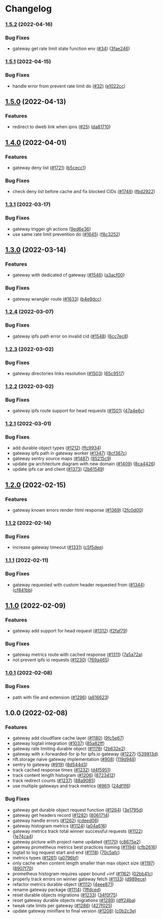 # Changelog

### [1.5.2](https://github.com/nftstorage/nftstorage.link/compare/edge-gateway-v1.5.1...edge-gateway-v1.5.2) (2022-04-16)


### Bug Fixes

* gateway get rate limit state function env ([#34](https://github.com/nftstorage/nftstorage.link/issues/34)) ([3fae246](https://github.com/nftstorage/nftstorage.link/commit/3fae246bdea0ec433dbcf1edc6de88dd83a8924f))

### [1.5.1](https://github.com/nftstorage/nftstorage.link/compare/edge-gateway-v1.5.0...edge-gateway-v1.5.1) (2022-04-15)


### Bug Fixes

* handle error from prevent rate limit do ([#32](https://github.com/nftstorage/nftstorage.link/issues/32)) ([e1022cc](https://github.com/nftstorage/nftstorage.link/commit/e1022cc02710d23ab96da07700a0776d47601483))

## [1.5.0](https://github.com/nftstorage/nftstorage.link/compare/edge-gateway-v1.4.0...edge-gateway-v1.5.0) (2022-04-13)


### Features

* redirect to dweb link when ipns ([#25](https://github.com/nftstorage/nftstorage.link/issues/25)) ([da81710](https://github.com/nftstorage/nftstorage.link/commit/da817101bfb84ee3edda9871f39d36ff13dfa5f9))

## [1.4.0](https://github.com/nftstorage/nft.storage/compare/gateway-v1.3.1...gateway-v1.4.0) (2022-04-01)


### Features

* gateway deny list ([#1721](https://github.com/nftstorage/nft.storage/issues/1721)) ([b5cecc1](https://github.com/nftstorage/nft.storage/commit/b5cecc1b79bbb3b3a5bfbaf569899f3f7b9e6009))


### Bug Fixes

* check deny list before cache and fix blocked CIDs ([#1748](https://github.com/nftstorage/nft.storage/issues/1748)) ([fbd2922](https://github.com/nftstorage/nft.storage/commit/fbd2922a66d7d82755a3c23c433e16f2abe65880))

### [1.3.1](https://github.com/nftstorage/nft.storage/compare/gateway-v1.3.0...gateway-v1.3.1) (2022-03-17)


### Bug Fixes

* gateway trigger gh actions ([9ed6e36](https://github.com/nftstorage/nft.storage/commit/9ed6e3641bd37d24f41703a4ce7d57998f2c161c))
* use same rate limit prevention do ([#1645](https://github.com/nftstorage/nft.storage/issues/1645)) ([f8c3252](https://github.com/nftstorage/nft.storage/commit/f8c325235745ef664f57912a402289ec869b1ab1))

## [1.3.0](https://github.com/nftstorage/nft.storage/compare/gateway-v1.2.4...gateway-v1.3.0) (2022-03-14)


### Features

* gateway with dedicated cf gateway ([#1546](https://github.com/nftstorage/nft.storage/issues/1546)) ([a3acf00](https://github.com/nftstorage/nft.storage/commit/a3acf00248dd136897b1ccb5f08693f0f74530c3))


### Bug Fixes

* gateway wrangler route ([#1633](https://github.com/nftstorage/nft.storage/issues/1633)) ([b4e9dcc](https://github.com/nftstorage/nft.storage/commit/b4e9dcc497bc01b190cb4e4282665e8a71c9b974))

### [1.2.4](https://github.com/nftstorage/nft.storage/compare/gateway-v1.2.3...gateway-v1.2.4) (2022-03-07)


### Bug Fixes

* gateway ipfs path error on invalid cid ([#1548](https://github.com/nftstorage/nft.storage/issues/1548)) ([6cc7ec8](https://github.com/nftstorage/nft.storage/commit/6cc7ec856fa7ef3db043ff41ecdc5afeb3678ac5))

### [1.2.3](https://github.com/nftstorage/nft.storage/compare/gateway-v1.2.2...gateway-v1.2.3) (2022-03-02)


### Bug Fixes

* gateway directories links resolution ([#1503](https://github.com/nftstorage/nft.storage/issues/1503)) ([65c9517](https://github.com/nftstorage/nft.storage/commit/65c95175d2782d1f5c036fe2f7c6a6c40e294a08))

### [1.2.2](https://github.com/nftstorage/nft.storage/compare/gateway-v1.2.1...gateway-v1.2.2) (2022-03-02)


### Bug Fixes

* gateway ipfs route support for head requests ([#1501](https://github.com/nftstorage/nft.storage/issues/1501)) ([47a4e6c](https://github.com/nftstorage/nft.storage/commit/47a4e6c13e4a40fcafd8e566fde1cbcf6781a714))

### [1.2.1](https://github.com/nftstorage/nft.storage/compare/gateway-v1.2.0...gateway-v1.2.1) (2022-03-01)


### Bug Fixes

* add durable object types ([#1212](https://github.com/nftstorage/nft.storage/issues/1212)) ([ffc9934](https://github.com/nftstorage/nft.storage/commit/ffc9934037795e2e16c816139d336c2bbb83b3c1))
* gateway ipfs path in gateway worker ([#1347](https://github.com/nftstorage/nft.storage/issues/1347)) ([8cf367c](https://github.com/nftstorage/nft.storage/commit/8cf367c885a73f74abe284018556b345738067dc))
* gateway sentry source maps ([#1487](https://github.com/nftstorage/nft.storage/issues/1487)) ([85215c9](https://github.com/nftstorage/nft.storage/commit/85215c96b7c0ef1709e18b41aadfce6ad5229bac))
* update gw architecture diagram with new domain ([#1409](https://github.com/nftstorage/nft.storage/issues/1409)) ([8ca4426](https://github.com/nftstorage/nft.storage/commit/8ca4426988e5c98dfb4125a351a6138e197d6b5e))
* update ipfs car and client ([#1373](https://github.com/nftstorage/nft.storage/issues/1373)) ([2b61549](https://github.com/nftstorage/nft.storage/commit/2b61549f4f31684a6afca28c9f7ed39dc076ada2))

## [1.2.0](https://github.com/nftstorage/nft.storage/compare/gateway-v1.1.2...gateway-v1.2.0) (2022-02-15)


### Features

* gateway known errors render html response ([#1369](https://github.com/nftstorage/nft.storage/issues/1369)) ([2fc0d00](https://github.com/nftstorage/nft.storage/commit/2fc0d00f55b7b6df0ebfde1795f165431f8303a8))

### [1.1.2](https://github.com/nftstorage/nft.storage/compare/gateway-v1.1.1...gateway-v1.1.2) (2022-02-14)


### Bug Fixes

* increase gateway timeout ([#1331](https://github.com/nftstorage/nft.storage/issues/1331)) ([c5f5dee](https://github.com/nftstorage/nft.storage/commit/c5f5dee412c36e7d715943cb7031b9078a79ed7c))

### [1.1.1](https://github.com/nftstorage/nft.storage/compare/gateway-v1.1.0...gateway-v1.1.1) (2022-02-11)


### Bug Fixes

* gateway requested with custom header requested from ([#1344](https://github.com/nftstorage/nft.storage/issues/1344)) ([cf841bb](https://github.com/nftstorage/nft.storage/commit/cf841bbf0c2e24d303dae05f494b1b4fcbc500bd))

## [1.1.0](https://github.com/nftstorage/nft.storage/compare/gateway-v1.0.1...gateway-v1.1.0) (2022-02-09)


### Features

* gateway add support for head request ([#1312](https://github.com/nftstorage/nft.storage/issues/1312)) ([f2faf79](https://github.com/nftstorage/nft.storage/commit/f2faf7936588a4754349f3a578ca822ce03877ef))


### Bug Fixes

* gateway metrics route with cached response ([#1311](https://github.com/nftstorage/nft.storage/issues/1311)) ([7a5a72a](https://github.com/nftstorage/nft.storage/commit/7a5a72aacb216ee71ec2f9439a17ffa59816de21))
* not prevent ipfs io requests ([#1230](https://github.com/nftstorage/nft.storage/issues/1230)) ([769a465](https://github.com/nftstorage/nft.storage/commit/769a4658226656de25f69aae5a8de5066c4d2a26))

### [1.0.1](https://github.com/nftstorage/nft.storage/compare/gateway-v1.0.0...gateway-v1.0.1) (2022-02-08)


### Bug Fixes

* path with file and extension ([#1296](https://github.com/nftstorage/nft.storage/issues/1296)) ([a616623](https://github.com/nftstorage/nft.storage/commit/a616623de9991b01003cad013bdd98e0bd91643e))

## 1.0.0 (2022-02-08)


### Features

* gateway add cloudflare cache layer ([#1180](https://github.com/nftstorage/nft.storage/issues/1180)) ([9fc5e67](https://github.com/nftstorage/nft.storage/commit/9fc5e6780bbe70f5d91095492a5d55c3a250be94))
* gateway logtail integration ([#1037](https://github.com/nftstorage/nft.storage/issues/1037)) ([85a82ff](https://github.com/nftstorage/nft.storage/commit/85a82ff0783399368572c158962618a41081d703))
* gateway rate limiting durable object ([#1178](https://github.com/nftstorage/nft.storage/issues/1178)) ([2b632e2](https://github.com/nftstorage/nft.storage/commit/2b632e2c7daac0f3b75a387a624d131d5ae2d092))
* gateway with x-forwarded-for ip for ipfs.io gateway ([#1227](https://github.com/nftstorage/nft.storage/issues/1227)) ([539813d](https://github.com/nftstorage/nft.storage/commit/539813d7984134fe5518dcfcfe32805f320f2809))
* nft.storage naive gateway implementation ([#908](https://github.com/nftstorage/nft.storage/issues/908)) ([119d948](https://github.com/nftstorage/nft.storage/commit/119d948681da11bcae250f19d8b3eae04e5992b4))
* sentry to gateway ([#919](https://github.com/nftstorage/nft.storage/issues/919)) ([8d544d3](https://github.com/nftstorage/nft.storage/commit/8d544d3bc5d969b2f3a5ef988b0d3c35b1092602))
* track cached response times ([#1232](https://github.com/nftstorage/nft.storage/issues/1232)) ([d4f5951](https://github.com/nftstorage/nft.storage/commit/d4f5951fb41ab8139ddfa72dc0c76a62b8503a5b))
* track content length histogram ([#1206](https://github.com/nftstorage/nft.storage/issues/1206)) ([8723412](https://github.com/nftstorage/nft.storage/commit/8723412b414f9c277854aeb12291f6dfd0692bf1))
* track redirect counts ([#1237](https://github.com/nftstorage/nft.storage/issues/1237)) ([88a9085](https://github.com/nftstorage/nft.storage/commit/88a908592b969207283537c9c339542dd9837b55))
* use multiple gateways and track metrics ([#961](https://github.com/nftstorage/nft.storage/issues/961)) ([24df1f6](https://github.com/nftstorage/nft.storage/commit/24df1f69d481ecb07bdbde237af837a812773e3e))


### Bug Fixes

* gateway get durable object request function ([#1264](https://github.com/nftstorage/nft.storage/issues/1264)) ([3e1795d](https://github.com/nftstorage/nft.storage/commit/3e1795d7f8dc98260bf8c4011def27e2d615eea3))
* gateway get headers record ([#1282](https://github.com/nftstorage/nft.storage/issues/1282)) ([8061714](https://github.com/nftstorage/nft.storage/commit/8061714c1b9a336a9c1fee421215fd41e162639c))
* gateway handle errors ([#1262](https://github.com/nftstorage/nft.storage/issues/1262)) ([cdeed06](https://github.com/nftstorage/nft.storage/commit/cdeed06ef02ccc60c227aa017b243964262a75e8))
* gateway histogram metrics ([#1124](https://github.com/nftstorage/nft.storage/issues/1124)) ([a04a616](https://github.com/nftstorage/nft.storage/commit/a04a616b3c42d5ea83494175cdf19b0cd121d5ab))
* gateway metrics track total winner successful requests ([#1122](https://github.com/nftstorage/nft.storage/issues/1122)) ([1e74ca4](https://github.com/nftstorage/nft.storage/commit/1e74ca477ab71cb37e90620312369321601c890f))
* gateway picture with project name updated ([#1170](https://github.com/nftstorage/nft.storage/issues/1170)) ([c8675e2](https://github.com/nftstorage/nft.storage/commit/c8675e27c429dce165ea741a0c78d4452b494007))
* gateway prometheus metrics best practices naming ([#1194](https://github.com/nftstorage/nft.storage/issues/1194)) ([cfb2616](https://github.com/nftstorage/nft.storage/commit/cfb2616bf9a3ef52ec50fb13b0b0095561dd7bd8))
* logtail to log request start and end ([#1118](https://github.com/nftstorage/nft.storage/issues/1118)) ([70c5afc](https://github.com/nftstorage/nft.storage/commit/70c5afca51dec29b55b1683208601e8839f0361a))
* metrics types ([#1261](https://github.com/nftstorage/nft.storage/issues/1261)) ([a0796bf](https://github.com/nftstorage/nft.storage/commit/a0796bff5647940f939582a9d39115d16f3fbd8f))
* only cache when content length smaller than max object size ([#1197](https://github.com/nftstorage/nft.storage/issues/1197)) ([8907f70](https://github.com/nftstorage/nft.storage/commit/8907f70206339582b5726e845c0cc11a83c0b867))
* prometheus histogram requires upper bound +inf ([#1162](https://github.com/nftstorage/nft.storage/issues/1162)) ([02bb41c](https://github.com/nftstorage/nft.storage/commit/02bb41c8c1b5916d8f16109e4763a1e4b8bc3900))
* properly track errors on winner gateway fetch ([#1133](https://github.com/nftstorage/nft.storage/issues/1133)) ([d989ece](https://github.com/nftstorage/nft.storage/commit/d989ecee7b212357aa88e018796b83c44951697f))
* refactor metrics durable object ([#1112](https://github.com/nftstorage/nft.storage/issues/1112)) ([4eee871](https://github.com/nftstorage/nft.storage/commit/4eee8715cbd22c6ff05ff539ecae98f01cc1c320))
* rename gateway package ([#1114](https://github.com/nftstorage/nft.storage/issues/1114)) ([1ffdced](https://github.com/nftstorage/nft.storage/commit/1ffdced29054a105e9ffc4e03ed200911162c854))
* reset durable objects migrations ([#1233](https://github.com/nftstorage/nft.storage/issues/1233)) ([34f0f75](https://github.com/nftstorage/nft.storage/commit/34f0f7542abc1a4ae2566a149d9453089fd9dbf3))
* reset gateway durable objects migrations ([#1289](https://github.com/nftstorage/nft.storage/issues/1289)) ([dff24ba](https://github.com/nftstorage/nft.storage/commit/dff24ba0ab0540290c16ce5824a9700017ecabe5))
* tweak rate limits per gateway ([#1286](https://github.com/nftstorage/nft.storage/issues/1286)) ([427f025](https://github.com/nftstorage/nft.storage/commit/427f025a9159253dcdbd9fc7d108a93b4ed895d3))
* update gateway miniflare to final version ([#1208](https://github.com/nftstorage/nft.storage/issues/1208)) ([c0b2c3e](https://github.com/nftstorage/nft.storage/commit/c0b2c3e193e3f7a932fd249c125f09508b9b9986))
